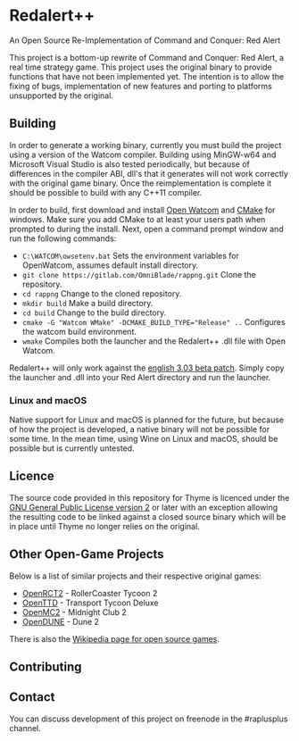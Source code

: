# Redalert++

An Open Source Re-Implementation of Command and Conquer: Red Alert

This project is a bottom-up rewrite of Command and Conquer: Red Alert, a real time
strategy game.
This project uses the original binary to provide functions that have not been implemented yet.
The intention is to allow the fixing of bugs, implementation of new
features and porting to platforms unsupported by the original.

## Building

In order to generate a working binary, currently you must build the project using
a version of the Watcom compiler. Building using MinGW-w64 and Microsoft Visual Studio
is also tested periodically, but because of differences in the compiler ABI, dll's that it generates
will not work correctly with the original game binary. Once the reimplementation is complete
it should be possible to build with any C++11 compiler.
 
In order to build, first download and install [Open Watcom](http://openwatcom.org/download.php) and [CMake](https://cmake.org/download/) for windows.
Make sure you add CMake to at least your users path when prompted to during the install.
Next, open a command prompt window and run the following commands:

* `C:\WATCOM\owsetenv.bat` Sets the environment variables for OpenWatcom, assumes default install directory.
* `git clone https://gitlab.com/OmniBlade/rappng.git` Clone the repository.
* `cd rappng` Change to the cloned repository.
* `mkdir build` Make a build directory.
* `cd build` Change to the build directory.
* `cmake -G "Watcom WMake" -DCMAKE_BUILD_TYPE="Release" ..` Configures the watcom build environment.
* `wmake` Compiles both the launcher and the Redalert++ .dll file with Open Watcom.

Redalert++ will only work against the [english 3.03 beta patch](http://nyerguds.arsaneus-design.com/cncstuff/patches/ra1/ra303eng.zip).
Simply copy the launcher and .dll into your Red Alert directory and run the launcher.

### Linux and macOS

Native support for Linux and macOS is planned for the future, but because of how
the project is developed, a native binary will not be possible for some time.
In the mean time, using Wine on Linux and macOS, should be possible but
is currently untested.

## Licence

The source code provided in this repository for
Thyme is licenced under the [GNU General Public License version 2](https://www.gnu.org/licenses/old-licenses/gpl-2.0.html)
or later with an exception allowing the resulting code to be linked against a closed source
binary which will be in place until Thyme no longer relies on the original.

## Other Open-Game Projects

Below is a list of similar projects and their respective original games:

 * [OpenRCT2](https://github.com/OpenRCT2/OpenRCT2) - RollerCoaster Tycoon 2
 * [OpenTTD](https://www.openttd.org/) - Transport Tycoon Deluxe
 * [OpenMC2](https://github.com/LRFLEW/OpenMC2) - Midnight Club 2
 * [OpenDUNE](https://github.com/OpenDUNE/OpenDUNE) - Dune 2

There is also the [Wikipedia page for open source games](https://en.wikipedia.org/wiki/List_of_open-source_video_games).

## Contributing

## Contact

You can discuss development of this project on freenode in the #raplusplus channel.